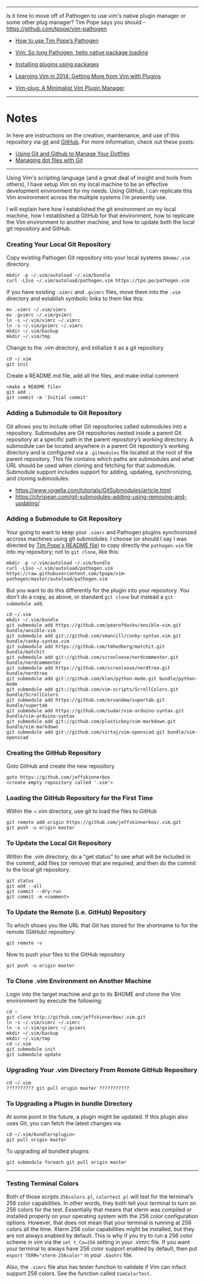 <!--
Maintainer:   jeffskinnerbox@yahoo.com / www.jeffskinnerbox.me
Version:      1.2.0
-->

----

Is it time to move off of Pathogen to use vim's native plugin manager or some other plug manager?
Tim Pope says you should - https://github.com/tpope/vim-pathogen

* [How to use Tim Pope’s Pathogen](https://gist.github.com/romainl/9970697)
* [Vim: So long Pathogen, hello native package loading](https://shapeshed.com/vim-packages/)
* [Installing plugins using packages](http://vimcasts.org/episodes/packages/)

* [Learning Vim in 2014: Getting More from Vim with Plugins](https://benmccormick.org/2014/07/21/learning-vim-in-2014-getting-more-from-vim-with-plugins)
* [Vim-plug: A Minimalist Vim Plugin Manager](https://www.ostechnix.com/vim-plug-a-minimalist-vim-plugin-manager/)

----

# Notes
In here are instructions on the creation, maintenance, and use of this repository
via [git][01] and [GitHub][02].  For more information, check out these posts:

* [Using Git and Github to Manage Your Dotfiles][03]
* [Managing dot files with Git][04]

----

Using Vim's scripting language (and a great deal of insight and tools from others),
I have setup Vim on my local machine to be an effective development environment
for my needs.  Using GitHub, I can replicate this Vim environment across the
multiple systems I'm presently use.

I will explain here how I established the git environment on my local machine,
how I established a GitHub for that environment, how to replicate the Vim environment
to another machine, and how to update both the local git repository and GitHub.

### Creating Your Local Git Repository
Copy existing Pathogen Git repository into your local systems `$Home/.vim` directory.

    mkdir -p ~/.vim/autoload ~/.vim/bundle
    curl -LSso ~/.vim/autoload/pathogen.vim https://tpo.pe/pathogen.vim

If you have existing `.vimrc` and `.gvimrc` files, move them into the `.vim` directory
and establish symbolic links to them like this:

    mv .vimrc ~/.vim/vimrc
    mv .gvimrc ~/.vim/gvimrc
    ln -s ~/.vim/vimrc ~/.vimrc
    ln -s ~/.vim/gvimrc ~/.vimrc
    mkdir ~/.vim/backup
    mkdir ~/.vim/tmp

Change to the .vim directory, and initialize it as a git repository

    cd ~/.vim
    git init

Create a README.md file, add all the files, and make initial comment

    <make a README file>
    git add .
    git commit -m 'Initial commit'

### Adding a Submodule to Git Repository
Git allows you to include other Git repositories called submodules into a repository.
Submodules are Git repositories nested inside a parent Git repository
at a specific path in the parent repository’s working directory.
A submodule can be located anywhere in a parent Git repository’s working directory
and is configured via a `.gitmodules` file located at the root of the parent repository.
This file contains which paths are submodules and what URL
should be used when cloning and fetching for that submodule.
Submodule support includes support for adding, updating, synchronizing, and cloning submodules.

* https://www.vogella.com/tutorials/GitSubmodules/article.html
* https://chrisjean.com/git-submodules-adding-using-removing-and-updating/


### Adding a Submodule to Git Repository
Your going to want to keep your `.vimrc` and Pathogen plugins synchronized
accross machines using git submodules.
I choose (or should I say I was directed by [Tim Pope's README file][05])
to copy directly the `pathogen.vim` file into my repository; not to `git clone`, like this:

    mkdir -p ~/.vim/autoload ~/.vim/bundle
    curl -LSso ~/.vim/autoload/pathogen.vim https://raw.githubusercontent.com/tpope/vim-pathogen/master/autoload/pathogen.vim

But you want to do this differently for the plugin into your repository.
You don't do a copy, as above, or standard `git clone` but instead a `git submodule add`.

    cd ~/.vim
    mkdir ~/.vim/bundle
    git submodule add https://github.com/pearofducks/ansible-vim.git bundle/ansible-vim
    git submodule add git://github.com/smancill/conky-syntax.vim.git bundle/conky-syntax.vim
    git submodule add https://github.com/tmhedberg/matchit.git bundle/matchit
    git submodule add git://github.com/scrooloose/nerdcommenter.git bundle/nerdcommenter
    git submodule add https://github.com/scrooloose/nerdtree.git bundle/nerdtree
    git submodule add git://github.com/klen/python-mode.git bundle/python-mode
    git submodule add git://github.com/vim-scripts/ScrollColors.git bundle/ScrollColors
    git submodule add https://github.com/ervandew/supertab.git bundle/supertab
    git submodule add https://github.com/sudar/vim-arduino-syntax.git bundle/vim-arduino-syntax
    git submodule add git://github.com/plasticboy/vim-markdown.git bundle/vim-markdown
    git submodule add git://github.com/sirtaj/vim-openscad.git bundle/vim-openscad

### Creating the GitHub Repository
Goto GitHub and create the new repository

    goto https://github.com/jeffskinnerbox
    <create empty repository called '.vim'>

### Loading the GitHub Repository for the First Time
Within the ~.vim directory, use git to load the files to GitHub

    git remote add origin https://github.com/jeffskinnerbox/.vim.git
    git push -u origin master

### To Update the Local Git Repository
Within the .vim directory, do a "get status" to see what will be included in the commit,
add files (or remove) that are required, and then do the commit to the local git repository.

    git status
    git add --all
    git commit --dry-run
    git commit -m <comment>

### To Update the Remote (i.e. GitHub) Repository
To which shows you the URL that Git has stored for the shortname to for
the remote (GitHub) repository:

    git remote -v

Now to push your files to the GitHub repository

    git push -u origin master

### To Clone .vim Environment on Another Machine
Login into the target machine and go to its $HOME
and clone the Vim environment by execute the following:

    cd ~
    git clone http://github.com/jeffskinnerbox/.vim.git
    ln -s ~/.vim/vimrc ~/.vimrc
    ln -s ~/.vim/gvimrc ~/.gvimrc
    mkdir ~/.vim/backup
    mkdir ~/.vim/tmp
    cd ~/.vim
    git submodule init
    git submodule update

### Upgrading Your .vim Directory From Remote GitHub Repository

    cd ~/.vim
    ?????????? git pull origin master ???????????

### To Upgrading a Plugin in bundle Directory
At some point in the future, a plugin might be updated. If this plugin
also uses Git, you can fetch the latest changes via

    cd ~/.vim/bundle/<plugin>
    git pull origin master

To upgrading all bundled plugins

    git submodule foreach git pull origin master

----

### Testing Terminal Colors
Both of those scripts
`256colors.pl`, `colortest.pl`
will test for the terminal’s 256 color capabilities.
In other words, they both tell your terminal to turn on 256 colors for the test.
Essentially that means that xterm was compiled or installed properly
on your operating system with the 256 color configuration options.
However, that does not mean that your terminal is running at 256 colors all the time.
Xterm 256 color capabilities might be installed,
but they are not always enabled by default.
This is why if you try to run a 256 color scheme in vim via the `set t_Co=256` setting
in your .vimrc file.
If you want your terminal to always have 256 color support enabled by default,
then put `export TERM="xterm-256color"` in your `.bashrc` file.

Also, the `.vimrc` file also has tester function to validate if Vim
can infact support 256 colors.
See the function called `VimColorTest`.



[01]:http://git-scm.com/
[02]:https://github.com/
[03]:http://blog.smalleycreative.com/tutorials/using-git-and-github-to-manage-your-dotfiles/
[04]:http://blog.sanctum.geek.nz/managing-dot-files-with-git/
[05]:https://github.com/tpope/vim-pathogen
